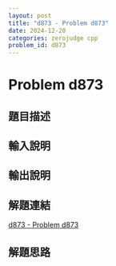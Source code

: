 ```yaml
---
layout: post
title: "d873 - Problem d873"
date: 2024-12-20
categories: zerojudge cpp
problem_id: d873
---
```


# Problem d873

## 題目描述



## 輸入說明



## 輸出說明



## 解題連結

[d873 - Problem d873](https://zerojudge.tw/ShowProblem?problemid=d873)

## 解題思路

